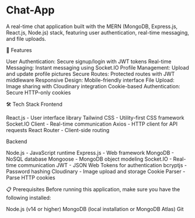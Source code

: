 # Chat-App

A real-time chat application built with the MERN (MongoDB, Express.js, React.js, Node.js) stack, featuring user authentication, real-time messaging, and file uploads.

🚀 Features

User Authentication: Secure signup/login with JWT tokens
Real-time Messaging: Instant messaging using Socket.IO
Profile Management: Upload and update profile pictures
Secure Routes: Protected routes with JWT middleware
Responsive Design: Mobile-friendly interface
File Upload: Image sharing with Cloudinary integration
Cookie-based Authentication: Secure HTTP-only cookies

🛠️ Tech Stack
Frontend

React.js - User interface library
Tailwind CSS - Utility-first CSS framework
Socket.IO Client - Real-time communication
Axios - HTTP client for API requests
React Router - Client-side routing

Backend

Node.js - JavaScript runtime
Express.js - Web framework
MongoDB - NoSQL database
Mongoose - MongoDB object modeling
Socket.IO - Real-time communication
JWT - JSON Web Tokens for authentication
bcryptjs - Password hashing
Cloudinary - Image upload and storage
Cookie Parser - Parse HTTP cookies

📋 Prerequisites
Before running this application, make sure you have the following installed:

Node.js (v14 or higher)
MongoDB (local installation or MongoDB Atlas)
Git